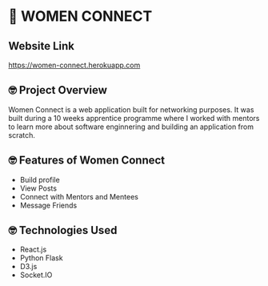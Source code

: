 # :wave: WOMEN CONNECT
## Website Link ## 
https://women-connect.herokuapp.com

## 🤓 Project Overview ##
Women Connect is a web application built for networking purposes. It was built during a 10 weeks apprentice programme where I worked with mentors to learn more about software enginnering and building an application from scratch. 

## 🤓 Features of Women Connect ##
* Build profile
* View Posts
* Connect with Mentors and Mentees
* Message Friends

## 🤓 Technologies Used ##
* React.js 
* Python Flask
* D3.js
* Socket.IO
